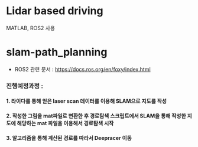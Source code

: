 # Lidar based driving
MATLAB, ROS2 사용

# slam-path_planning
* ROS2 관련 문서 : https://docs.ros.org/en/foxy/index.html


### 진행예정과정 : 
#### 1. 라이다를 통해 얻은 laser scan 데이터를 이용해 SLAM으로 지도를 작성
#### 2. 작성한 그림을 mat파일로 변환한 후 경로탐색 스크립트에서 SLAM을 통해 작성한 지도에 해당하는 mat 파일을 이용해서 경로탐색 시작
#### 3. 알고리즘을 통해 계산된 경로를 따라서 Deepracer 이동
